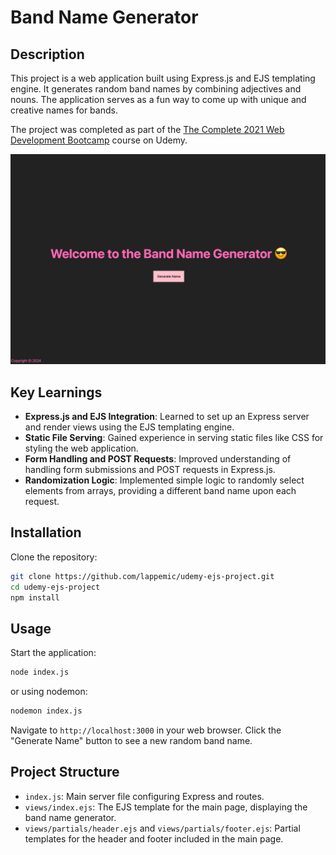 # Band Name Generator

## Description

This project is a web application built using Express.js and EJS templating engine. It generates random band names by combining adjectives and nouns. The application serves as a fun way to come up with unique and creative names for bands.

The project was completed as part of the [The Complete 2021 Web Development Bootcamp](https://www.udemy.com/course/the-complete-web-development-bootcamp/) course on Udemy.

![Screenshot of the Band Name Generator](./public/images/application_screenshot.png)

## Key Learnings

- **Express.js and EJS Integration**: Learned to set up an Express server and render views using the EJS templating engine.
- **Static File Serving**: Gained experience in serving static files like CSS for styling the web application.
- **Form Handling and POST Requests**: Improved understanding of handling form submissions and POST requests in Express.js.
- **Randomization Logic**: Implemented simple logic to randomly select elements from arrays, providing a different band name upon each request.

## Installation

Clone the repository:

```bash
git clone https://github.com/lappemic/udemy-ejs-project.git
cd udemy-ejs-project
npm install
```

## Usage

Start the application:
```bash
node index.js
```
or using nodemon:
```bash
nodemon index.js
```

Navigate to `http://localhost:3000` in your web browser. Click the "Generate Name" button to see a new random band name.

## Project Structure

- `index.js`: Main server file configuring Express and routes.
- `views/index.ejs`: The EJS template for the main page, displaying the band name generator.
- `views/partials/header.ejs` and `views/partials/footer.ejs`: Partial templates for the header and footer included in the main page.


